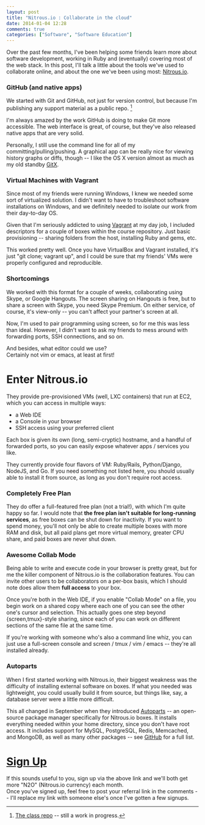 ```yaml
---
layout: post
title: "Nitrous.io : Collaborate in the cloud"
date: 2014-01-04 12:28
comments: true
categories: ["Software", "Software Education"]
---
```


Over the past few months, I've been helping some friends learn more about software development,
working in Ruby and (eventually) covering most of the web stack.
In this post, I'll talk a little about the tools we've used to collaborate online, and about the one we've been using most: [Nitrous.io](https://www.nitrous.io/join/cs43HaW_jfc).

### GitHub (and native apps)

We started with Git and GitHub, not just for version control, but because I'm publishing any
support material as a public repo. [^1]

[^1]: [The class repo](https://github.com/LeeXGreen/sep2013/) -- still a work in progress.

I'm always amazed by the work GitHub is doing to make Git more accessible.
The web interface is great, of course, but they've also released native apps that are very solid.

Personally, I still use the command line for all of my committing/pulling/pushing.
A graphical app can be really nice for viewing history graphs or diffs, though --
I like the OS X version almost as much as my old standby [GitX](http://gitx.org/).


### Virtual Machines with Vagrant

Since most of my friends were running Windows, I knew we needed some sort of virtualized solution.
I didn't want to have to troubleshoot software installations on Windows,
and we definitely needed to isolate our work from their day-to-day OS.

Given that I'm seriously addicted to using [Vagrant](http://www.vagrantup.com) at my day job,
I included descriptors for a couple of boxes within the course repository.
Just basic provisioning -- sharing folders from the host, installing Ruby and gems, etc.

This worked pretty well.
Once you have VirtualBox and Vagrant installed, it's just "git clone; vagrant up",
and I could be sure that my friends' VMs were properly configured and reproducible.


### Shortcomings

We worked with this format for a couple of weeks, collaborating using Skype, or Google Hangouts.
The screen sharing on Hangouts is free, but to share a screen with Skype, you need Skype Premium.
On either service, of course, it's view-only -- you can't affect your partner's screen at all.

Now, I'm used to pair programming using screen, so for me this was less than ideal.
However, I didn't want to ask my friends to mess around with
forwarding ports, SSH connections, and so on.

And besides, what editor could we use?  
Certainly not vim or emacs, at least at first!


# Enter Nitrous.io


They provide pre-provisioned VMs (well, LXC containers) that run at EC2,
which you can access in multiple ways:

* a Web IDE
* a Console in your browser
* SSH access using your preferred client

Each box is given its own (long, semi-cryptic) hostname, and a handful of forwarded ports,
so you can easily expose whatever apps / services you like.

They currently provide four flavors of VM: Ruby/Rails, Python/Django, NodeJS, and Go.
If you need something not listed here, you should usually able to install it from source,
as long as you don't require root access.


### Completely Free Plan

They do offer a full-featured free plan (not a trial!), with which I'm quite happy so far.
I would note that **the free plan isn't suitable for long-running services**,
as free boxes can be shut down for inactivity.
If you want to spend money, you'll not only be able to create multiple boxes with more RAM and disk,
but all paid plans get more virtual memory, greater CPU share, and paid boxes are never shut down.  


### Awesome Collab Mode

Being able to write and execute code in your browser is pretty great,
but for me the killer component of Nitrous.io is the collaboration features.
You can invite other users to be collaborators on a per-box basis,
which I should note does allow them **full access** to your box.

Once you're both in the Web IDE, if you enable "Collab Mode" on a file,
you begin work on a shared copy where each one of you can see the other one's cursor and selection.
This actually goes one step beyond {screen,tmux}-style sharing,
since each of you can work on different sections of the same file at the same time.

If you're working with someone who's also a command line whiz, you can just use a full-screen console and screen / tmux / vim / emacs -- they're all installed already.


### Autoparts

When I first started working with Nitrous.io,
their biggest weakness was the difficulty of installing external software on boxes.
If what you needed was lightweight, you could usually build it from source, but things like,
say, a database server were a little more difficult.

This all changed in September when they introduced [Autoparts](http://blog.nitrous.io/2013/09/18/introducing-autoparts-for-nitrous-io.html) --
an open-source package manager specifically for Nitrous.io boxes.
It installs everything needed within your home directory, since you don't have root access.
It includes support for MySQL, PostgreSQL, Redis, Memcached, and MongoDB, as well as many other packages -- see [GitHub](https://github.com/action-io/autoparts/tree/master/lib/autoparts/packages) for a full list.


# [Sign Up](https://www.nitrous.io/join/cs43HaW_jfc)

If this sounds useful to you, sign up via the above link and we'll both get more "N2O" (Nitrous.io currency) each month.  
Once you've signed up, feel free to post your referral link in the comments -- I'll replace my link with someone else's once I've gotten a few signups.
